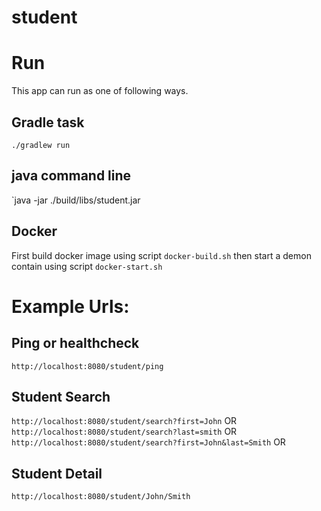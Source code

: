 # student

# Run
This app can run as one of following ways.

## Gradle task
`./gradlew run`

## java command line
`java -jar ./build/libs/student<version>.jar

## Docker
First build docker image using script `docker-build.sh` then start a demon contain using script `docker-start.sh`

# Example Urls:

## Ping or healthcheck
`http://localhost:8080/student/ping`

## Student Search
`http://localhost:8080/student/search?first=John` OR
`http://localhost:8080/student/search?last=smith` OR
`http://localhost:8080/student/search?first=John&last=Smith` OR

## Student Detail
`http://localhost:8080/student/John/Smith`

